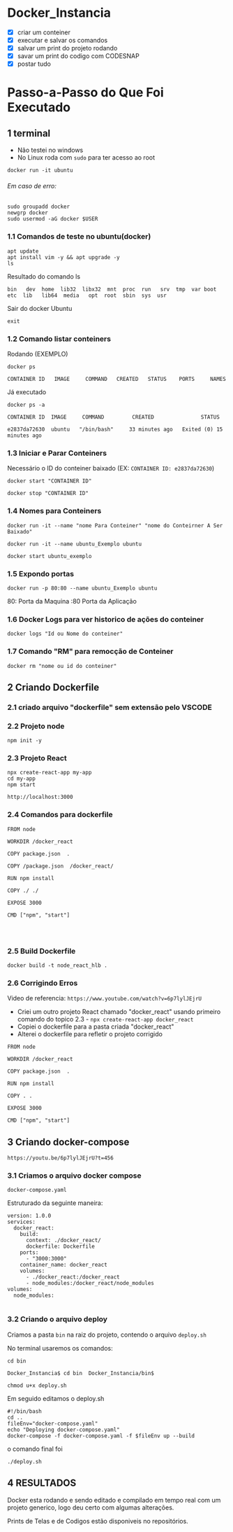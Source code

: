 # Docker_Instancia

* [X] criar um conteiner
* [X] executar e salvar os comandos
* [X] salvar um print do projeto rodando
* [X] savar um print do codigo com CODESNAP
* [X] postar tudo

# Passo-a-Passo do Que Foi Executado

## **1 terminal**

* Não testei no windows
* No Linux roda com `sudo` para ter acesso ao root

```
docker run -it ubuntu
```

###### Em caso de erro:

```terminal
sudo groupadd docker
newgrp docker
sudo usermod -aG docker $USER
```

### 1.1 Comandos de teste no ubuntu(docker)

```
apt update
apt install vim -y && apt upgrade -y
ls
```

Resultado do comando ls

`bin   dev  home  lib32  libx32  mnt  proc  run   srv  tmp  var boot  etc  lib   lib64  media   opt  root  sbin  sys  usr`

Sair do docker Ubuntu

```
exit
```

### 1.2 Comando listar conteiners

Rodando (EXEMPLO)

```
docker ps
```

`CONTAINER ID   IMAGE     COMMAND   CREATED   STATUS    PORTS     NAMES`

Já executado

```
docker ps -a
```

`CONTAINER ID  IMAGE     COMMAND         CREATED               STATUS              `

`e2837da72630  ubuntu   "/bin/bash"     33 minutes ago   Exited (0) 15 minutes ago `

### 1.3 Iniciar e Parar Conteiners

Necessário o ID do conteiner baixado (EX: `CONTAINER ID: e2837da72630`)

```
docker start "CONTAINER ID"
```

```
docker stop "CONTAINER ID"
```

### 1.4 Nomes para Conteiners

`docker run -it --name "nome Para Conteiner" "nome do Conteirner A Ser Baixado"`

```terminal
docker run -it --name ubuntu_Exemplo ubuntu
```

`docker start ubuntu_exemplo`

### 1.5 Expondo portas

```
docker run -p 80:80 --name ubuntu_Exemplo ubuntu
```

80: Porta da Maquina
:80 Porta da Aplicação

### 1.6 Docker Logs para ver historico de ações do conteiner

`docker logs "Id ou Nome do conteiner"`

### 1.7 Comando "RM" para remocção de Conteiner

```
docker rm "nome ou id do conteiner"
```

## 2 Criando Dockerfile

### 2.1 criado arquivo "dockerfile" sem extensão pelo VSCODE

### 2.2 Projeto node

```
npm init -y
```

### 2.3 Projeto React

```
npx create-react-app my-app
cd my-app
npm start
```

`http://localhost:3000`

### 2.4 Comandos para dockerfile

```
FROM node

WORKDIR /docker_react

COPY package.json  .

COPY /package.json  /docker_react/

RUN npm install

COPY ./ ./

EXPOSE 3000

CMD ["npm", "start"]




```

### 2.5 Build Dockerfile

```
docker build -t node_react_hlb .
```

### 2.6 Corrigindo Erros

Video de referencia: `https://www.youtube.com/watch?v=6p7lylJEjrU`

* Criei um outro projeto React chamado "docker_react" usando primeiro comando do topico 2.3 - `npx create-react-app docker_react`
* Copiei o dockerfile para a pasta criada "docker_react"
* Alterei o dockerfile para refletir o projeto corrigido

```
FROM node

WORKDIR /docker_react

COPY package.json  .

RUN npm install

COPY . .

EXPOSE 3000

CMD ["npm", "start"]
```

## 3 Criando docker-compose

`https://youtu.be/6p7lylJEjrU?t=456`

### 3.1 Criamos o arquivo docker compose

`docker-compose.yaml`

Estruturado da seguinte maneira:

```
version: 1.0.0
services:
  docker_react:
    build: 
      context: ./docker_react/
      dockerfile: Dockerfile
    ports:
      - "3000:3000"
    container_name: docker_react
    volumes:
      - ./docker_react:/docker_react
      - node_modules:/docker_react/node_modules
volumes:
  node_modules:


```

### 3.2 Criando o arquivo deploy

Criamos a pasta `bin` na raiz do projeto, contendo o arquivo `deploy.sh`

No terminal usaremos os comandos:

```
cd bin
```

`Docker_Instancia$ cd bin  Docker_Instancia/bin$  `

```
chmod u+x deploy.sh
```

Em seguido editamos o deploy.sh

```
#!/bin/bash
cd ..
fileEnv="docker-compose.yaml"
echo "Deploying docker-compose.yaml"
docker-compose -f docker-compose.yaml -f $fileEnv up --build

```

o comando final foi

```
./deploy.sh
```

## 4 RESULTADOS

Docker esta rodando e sendo editado e compilado em tempo real com um projeto generico, logo deu certo com algumas alterações.

Prints de Telas e de Codigos estão disponiveis no repositórios.
